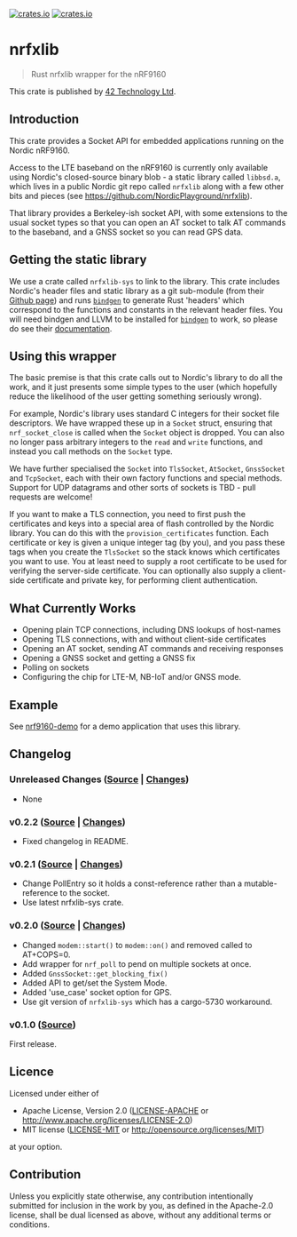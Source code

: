 [![crates.io](https://img.shields.io/crates/d/nrfxlib.svg)](https://crates.io/crates/nrfxlib)
[![crates.io](https://img.shields.io/crates/v/nrfxlib.svg)](https://crates.io/crates/nrfxlib)

# nrfxlib

> Rust nrfxlib wrapper for the nRF9160

This crate is published by [42 Technology Ltd](https://www.42technology.com).

## Introduction

This crate provides a Socket API for embedded applications running on the
Nordic nRF9160.

Access to the LTE baseband on the nRF9160 is currently only available using
Nordic's closed-source binary blob - a static library called `libbsd.a`, which
lives in a public Nordic git repo called `nrfxlib` along with a few other bits
and pieces (see https://github.com/NordicPlayground/nrfxlib).

That library provides a Berkeley-ish socket API, with some extensions to the
usual socket types so that you can open an AT socket to talk AT commands to the
baseband, and a GNSS socket so you can read GPS data.

## Getting the static library

We use a crate called `nrfxlib-sys` to link to the library. This crate
includes Nordic's header files and static library as a git sub-module (from
their [Github page](https://github.com/NordicPlayground/nrfxlib)) and runs
[`bindgen`] to generate Rust 'headers' which correspond to the functions and
constants in the relevant header files. You will need bindgen and LLVM to
be installed for [`bindgen`] to work, so please do see their
[documentation](https://github.com/rust-lang/rust-bindgen).

[`bindgen`]: https://crates.io/crates/bindgen

## Using this wrapper

The basic premise is that this crate calls out to Nordic's library to do all
the work, and it just presents some simple types to the user (which hopefully
reduce the likelihood of the user getting something seriously wrong).

For example, Nordic's library uses standard C integers for their socket file
descriptors. We have wrapped these up in a `Socket` struct, ensuring that
`nrf_socket_close` is called when the `Socket` object is dropped. You can also
no longer pass arbitrary integers to the `read` and `write` functions, and
instead you call methods on the `Socket` type.

We have further specialised the `Socket` into `TlsSocket`, `AtSocket`,
`GnssSocket` and `TcpSocket`, each with their own factory functions and
special methods. Support for UDP datagrams and other sorts of sockets is TBD -
pull requests are welcome!

If you want to make a TLS connection, you need to first push the certificates
and keys into a special area of flash controlled by the Nordic library. You
can do this with the `provision_certificates` function. Each certificate or
key is given a unique integer tag (by you), and you pass these tags when you
create the `TlsSocket` so the stack knows which certificates you want to use.
You at least need to supply a root certificate to be used for verifying the
server-side certificate. You can optionally also supply a client-side
certificate and private key, for performing client authentication.

## What Currently Works

* Opening plain TCP connections, including DNS lookups of host-names
* Opening TLS connections, with and without client-side certificates
* Opening an AT socket, sending AT commands and receiving responses
* Opening a GNSS socket and getting a GNSS fix
* Polling on sockets
* Configuring the chip for LTE-M, NB-IoT and/or GNSS mode.

## Example

See [nrf9160-demo](https://github.com/42-technology-ltd/nrf9160-demo) for a demo application that uses this library.

## Changelog

### Unreleased Changes ([Source](https://github.com/42-technology-ltd/nrfxlib/tree/master) | [Changes](https://github.com/42-technology-ltd/nrfxlib/compare/v0.2.0...master))

* None

### v0.2.2 ([Source](https://github.com/42-technology-ltd/nrfxlib/tree/v0.2.2) | [Changes](https://github.com/42-technology-ltd/nrfxlib/compare/v0.2.1...v0.2.2))

* Fixed changelog in README.

### v0.2.1 ([Source](https://github.com/42-technology-ltd/nrfxlib/tree/v0.2.1) | [Changes](https://github.com/42-technology-ltd/nrfxlib/compare/v0.2.0...v0.2.1))

* Change PollEntry so it holds a const-reference rather than a mutable-reference to the socket.
* Use latest nrfxlib-sys crate.

### v0.2.0 ([Source](https://github.com/42-technology-ltd/nrfxlib/tree/v0.2.0) | [Changes](https://github.com/42-technology-ltd/nrfxlib/compare/v0.1.0...v0.2.0))

* Changed `modem::start()` to `modem::on()` and removed called to AT+COPS=0.
* Add wrapper for `nrf_poll` to pend on multiple sockets at once.
* Added `GnssSocket::get_blocking_fix()`
* Added API to get/set the System Mode.
* Added 'use_case' socket option for GPS.
* Use git version of `nrfxlib-sys` which has a cargo-5730 workaround.

### v0.1.0 ([Source](https://github.com/42-technology-ltd/nrfxlib/tree/v0.1.0))

First release.

## Licence

Licensed under either of

* Apache License, Version 2.0 ([LICENSE-APACHE](LICENSE-APACHE) or http://www.apache.org/licenses/LICENSE-2.0)
* MIT license ([LICENSE-MIT](LICENSE-MIT) or http://opensource.org/licenses/MIT)

at your option.

## Contribution

Unless you explicitly state otherwise, any contribution intentionally
submitted for inclusion in the work by you, as defined in the Apache-2.0
license, shall be dual licensed as above, without any additional terms or
conditions.
